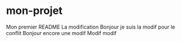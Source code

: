 # mon-projet
Mon premier README
La modification
Bonjour je suis la modif pour le conflit
Bonjour encore une modif
Modif modif
